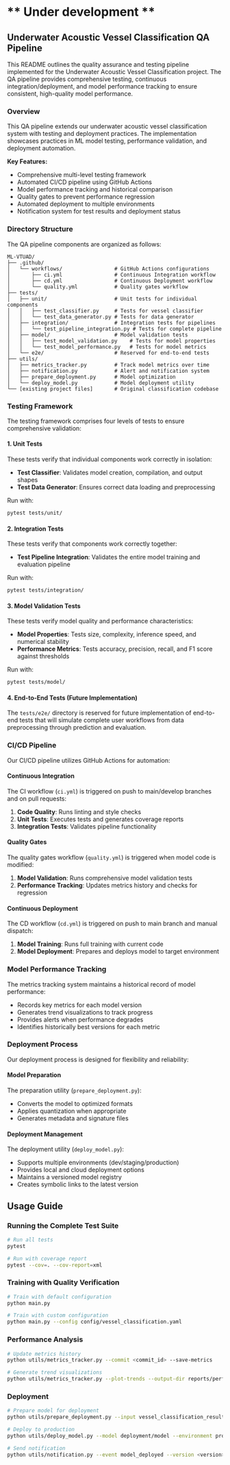 # ** Under development **

## Underwater Acoustic Vessel Classification QA Pipeline

This README outlines the quality assurance and testing pipeline implemented for the Underwater Acoustic Vessel Classification project. The QA pipeline provides comprehensive testing, continuous integration/deployment, and model performance tracking to ensure consistent, high-quality model performance.

### Overview

This QA pipeline extends our underwater acoustic vessel classification system with testing and deployment practices. The implementation showcases practices in ML model testing, performance validation, and deployment automation.

**Key Features:**
- Comprehensive multi-level testing framework
- Automated CI/CD pipeline using GitHub Actions
- Model performance tracking and historical comparison
- Quality gates to prevent performance regression
- Automated deployment to multiple environments
- Notification system for test results and deployment status

### Directory Structure

The QA pipeline components are organized as follows:

```
ML-VTUAD/
├── .github/
│   └── workflows/                 # GitHub Actions configurations
│       ├── ci.yml                 # Continuous Integration workflow
│       ├── cd.yml                 # Continuous Deployment workflow
│       └── quality.yml            # Quality gates workflow
├── tests/
│   ├── unit/                      # Unit tests for individual components
│   │   ├── test_classifier.py     # Tests for vessel classifier
│   │   └── test_data_generator.py # Tests for data generator
│   ├── integration/               # Integration tests for pipelines
│   │   └── test_pipeline_integration.py # Tests for complete pipeline
│   ├── model/                     # Model validation tests
│   │   ├── test_model_validation.py    # Tests for model properties
│   │   └── test_model_performance.py   # Tests for model metrics
│   └── e2e/                       # Reserved for end-to-end tests
├── utils/
│   ├── metrics_tracker.py         # Track model metrics over time
│   ├── notification.py            # Alert and notification system
│   ├── prepare_deployment.py      # Model optimization
│   └── deploy_model.py            # Model deployment utility
└── [existing project files]       # Original classification codebase
```

### Testing Framework

The testing framework comprises four levels of tests to ensure comprehensive validation:

#### 1. Unit Tests

These tests verify that individual components work correctly in isolation:

- **Test Classifier**: Validates model creation, compilation, and output shapes
- **Test Data Generator**: Ensures correct data loading and preprocessing

Run with:
```bash
pytest tests/unit/
```

#### 2. Integration Tests

These tests verify that components work correctly together:

- **Test Pipeline Integration**: Validates the entire model training and evaluation pipeline

Run with:
```bash
pytest tests/integration/
```

#### 3. Model Validation Tests

These tests verify model quality and performance characteristics:

- **Model Properties**: Tests size, complexity, inference speed, and numerical stability
- **Performance Metrics**: Tests accuracy, precision, recall, and F1 score against thresholds

Run with:
```bash
pytest tests/model/
```

#### 4. End-to-End Tests (Future Implementation)

The `tests/e2e/` directory is reserved for future implementation of end-to-end tests that will simulate complete user workflows from data preprocessing through prediction and evaluation.

### CI/CD Pipeline

Our CI/CD pipeline utilizes GitHub Actions for automation:

#### Continuous Integration

The CI workflow (`ci.yml`) is triggered on push to main/develop branches and on pull requests:

1. **Code Quality**: Runs linting and style checks
2. **Unit Tests**: Executes tests and generates coverage reports
3. **Integration Tests**: Validates pipeline functionality

#### Quality Gates

The quality gates workflow (`quality.yml`) is triggered when model code is modified:

1. **Model Validation**: Runs comprehensive model validation tests
2. **Performance Tracking**: Updates metrics history and checks for regression

#### Continuous Deployment

The CD workflow (`cd.yml`) is triggered on push to main branch and manual dispatch:

1. **Model Training**: Runs full training with current code
2. **Model Deployment**: Prepares and deploys model to target environment

### Model Performance Tracking

The metrics tracking system maintains a historical record of model performance:

- Records key metrics for each model version
- Generates trend visualizations to track progress
- Provides alerts when performance degrades
- Identifies historically best versions for each metric

### Deployment Process

Our deployment process is designed for flexibility and reliability:

#### Model Preparation

The preparation utility (`prepare_deployment.py`):
- Converts the model to optimized formats
- Applies quantization when appropriate
- Generates metadata and signature files

#### Deployment Management

The deployment utility (`deploy_model.py`):
- Supports multiple environments (dev/staging/production)
- Provides local and cloud deployment options
- Maintains a versioned model registry
- Creates symbolic links to the latest version

## Usage Guide

### Running the Complete Test Suite

```bash
# Run all tests
pytest

# Run with coverage report
pytest --cov=. --cov-report=xml
```

### Training with Quality Verification

```bash
# Train with default configuration
python main.py

# Train with custom configuration
python main.py --config config/vessel_classification.yaml
```

### Performance Analysis

```bash
# Update metrics history
python utils/metrics_tracker.py --commit <commit_id> --save-metrics

# Generate trend visualizations
python utils/metrics_tracker.py --plot-trends --output-dir reports/performance
```

### Deployment

```bash
# Prepare model for deployment
python utils/prepare_deployment.py --input vessel_classification_results/best_model.keras --output deployment/model

# Deploy to production
python utils/deploy_model.py --model deployment/model --environment production

# Send notification
python utils/notification.py --event model_deployed --version <version>
```